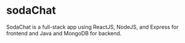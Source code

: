 # sodaChat
SodaChat is a full-stack app using ReactJS, NodeJS, and Express for frontend and Java and MongoDB for backend.
